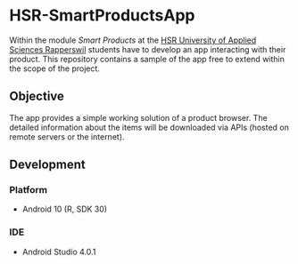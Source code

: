 # HSR-SmartProductsApp

Within the module *Smart Products* at the [HSR University of Applied Sciences Rapperswil](https://www.hsr.ch/de/studium/bachelor/studiengaenge/wirtschaftsingenieurwesen-wing/uebersicht/) students have to develop an app interacting with their product.
This repository contains a sample of the app free to extend within the scope of the project.


## Objective
The app provides a simple working solution of a product browser.
The detailed information about the items will be downloaded via APIs (hosted on remote servers or the internet).


## Development

### Platform

- Android 10 (R, SDK 30)

### IDE

- Android Studio 4.0.1